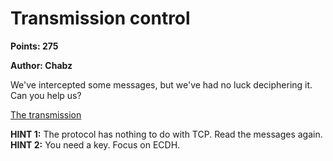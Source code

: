 # Transmission control

**Points: 275**

**Author: Chabz**

We've intercepted some messages, but we've had no luck deciphering it. Can you help us?

[The transmission](transmission.txt)

**HINT 1:** The protocol has nothing to do with TCP. Read the messages again.
**HINT 2:** You need a key. Focus on ECDH.
